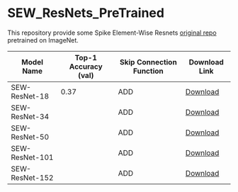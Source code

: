 # SEW_ResNets_PreTrained

This repository provide some Spike Element-Wise Resnets [original repo](https://github.com/fangwei123456/Spike-Element-Wise-ResNet) pretrained on ImageNet.

| Model Name     | Top-1 Accuracy (val) | Skip Connection Function  | Download Link  |
|----------------|----------------------|---------------------------|----------------|
| SEW-ResNet-18  | 0.37                     | ADD                       | [Download](https://drive.google.com/file/d/16_8-owtZ6WT6A4imPErne2iqZ_aPB7L1/view?usp=drive_link)  |
| SEW-ResNet-34  |                      | ADD                       | [Download](#)  |
| SEW-ResNet-50  |                      | ADD                       | [Download](#)  |
| SEW-ResNet-101 |                      | ADD                       | [Download](#)  |
| SEW-ResNet-152 |                      | ADD                       | [Download](#)  |

